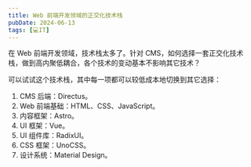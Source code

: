 ```yaml
---
title: Web 前端开发领域的正交化技术栈
pubDate: 2024-06-13
tags: [💻IT]
---
```


在 Web 前端开发领域，技术栈太多了。针对 CMS，如何选择一套正交化技术栈，做到高内聚低耦合，各个技术的变动基本不影响其它技术？

可以试试这个技术栈，其中每一项都可以较低成本地切换到其它选择：

1. CMS 后端：Directus。
2. Web 前端基础：HTML、CSS、JavaScript。
3. 内容框架：Astro。
4. UI 框架：Vue。
5. UI 组件库：RadixUI。
6. CSS 框架：UnoCSS。
7. 设计系统：Material Design。
